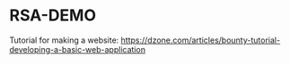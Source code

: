 # RSA-DEMO

Tutorial for making a website: https://dzone.com/articles/bounty-tutorial-developing-a-basic-web-application
